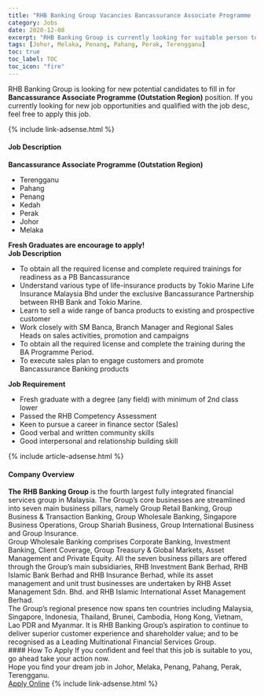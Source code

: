 ```yaml
---
title: "RHB Banking Group Vacancies Bancassurance Associate Programme (Outstation Region)" 
category: Jobs 
date: 2020-12-08 
excerpt: "RHB Banking Group is currently looking for suitable person to fill in the Bancassurance Associate Programme (Outstation Region) which positioned at Johor, Melaka, Penang, Pahang, Perak, Terengganu" 
tags: [Johor, Melaka, Penang, Pahang, Perak, Terengganu] 
toc: true 
toc_label: TOC 
toc_icon: "fire" 
--- 
```


<p>RHB Banking Group is looking for new potential candidates to fill in for <b>Bancassurance Associate Programme (Outstation Region)</b> position. If you currently looking for new job opportunities and qualified with the job desc, feel free to apply this job.
</p>{% include link-adsense.html %} 
<div><div><div><h4>Job Description</h4></div></div><div><div><span><div><div><strong>Bancassurance Associate Programme (Outstation Region)</strong></div><ul><li>Terengganu</li><li>Pahang</li><li>Penang</li><li>Kedah</li><li>Perak</li><li>Johor</li><li>Melaka</li></ul><div><strong><strong>Fresh Graduates are encourage to apply!</strong></strong></div><div><strong>Job Description</strong></div><ul><li>To obtain all the required license and complete required trainings for readiness as a PB Bancassurance</li><li>Understand various type of life-insurance products by Tokio Marine Life Insurance Malaysia Bhd under the exclusive Bancassurance Partnership between RHB Bank and Tokio Marine.</li><li>Learn to sell a wide range of banca products to existing and prospective customer</li><li>Work closely with SM Banca, Branch Manager and Regional Sales Heads on sales activities, promotion and campaigns</li><li>To obtain all the required license and complete the training during the BA Programme Period.</li><li>To execute sales plan to engage customers and promote Bancassurance Banking products</li></ul><div><strong>Job Requirement</strong></div><ul><li>Fresh graduate with a degree (any field) with minimum of 2nd class lower</li><li>Passed the RHB Competency Assessment</li><li>Keen to pursue a career in finance sector (Sales)</li><li>Good verbal and written community skills</li><li>Good interpersonal and relationship building skill</li></ul></div></span></div></div></div> 
{% include article-adsense.html %} 
<div><div><div><h4>Company Overview</h4></div></div><div><div><span><div><div>
<strong>The</strong> <strong>RHB Banking Group</strong> is the fourth largest fully integrated financial services group in Malaysia. The Group&#8217;s core businesses are streamlined into seven main business pillars, namely Group Retail Banking, Group Business &amp; Transaction Banking, Group Wholesale Banking, Singapore Business Operations, Group Shariah Business, Group International Business and Group Insurance.&#160;</div>
<div>
<div>
		Group Wholesale Banking comprises Corporate Banking, Investment Banking, Client Coverage, Group Treasury &amp; Global Markets, Asset Management and Private Equity. All the seven business pillars are offered through the Group&#8217;s main subsidiaries, RHB Investment Bank Berhad, RHB Islamic Bank Berhad and RHB Insurance Berhad, while its asset management and unit trust businesses are undertaken by RHB Asset Management Sdn. Bhd. and RHB Islamic International Asset Management Berhad.</div>
<div>
		The Group&#8217;s regional presence now spans ten countries including Malaysia, Singapore, Indonesia, Thailand, Brunei, Cambodia, Hong Kong, Vietnam, Lao PDR and Myanmar. It is RHB Banking Group&#8217;s aspiration to continue to deliver superior customer experience and shareholder value; and to be recognised as a Leading Multinational Financial Services Group.</div>
</div></div></span></div></div></div> 
#### How To Apply 
If you confident and feel that this job is suitable to you, go ahead take your action now. <br/> 
Hope you find your dream job in Johor, Melaka, Penang, Pahang, Perak, Terengganu. <br/> 
<a href="https://www.jobstreet.com.my/en/job/bancassurance-associate-programme-outstation-region-4439432?jobId=jobstreet-my-job-4439432&sectionRank=20&token=0~e77e977c-a413-4f53-af5b-e15a407bc466&fr=SRP%20View%20In%20New%20Ta" class="btn btn--info" target="_blank" rel="nofollow noopenner">Apply Online</a> 
{% include link-adsense.html %} 
